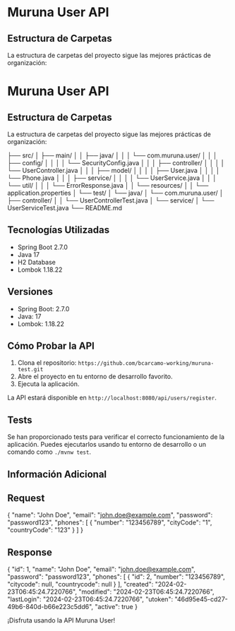 # Muruna User API

## Estructura de Carpetas

La estructura de carpetas del proyecto sigue las mejores prácticas de organización:


# Muruna User API

## Estructura de Carpetas

La estructura de carpetas del proyecto sigue las mejores prácticas de organización:

├── src/
│ ├── main/
│ │ ├── java/
│ │ │ └── com.muruna.user/
│ │ │ ├── config/
│ │ │ │ └── SecurityConfig.java
│ │ │ ├── controller/
│ │ │ │ └── UserController.java
│ │ │ ├── model/
│ │ │ │ ├── User.java
│ │ │ │ └── Phone.java 
│ │ │ ├── service/
│ │ │ │ └── UserService.java
│ │ │ └── util/
│ │ │ └── ErrorResponse.java
│ │ └── resources/
│ │ └── application.properties
│ └── test/
│ └── java/
│ └── com.muruna.user/
│ ├── controller/
│ │ └── UserControllerTest.java
│ └── service/
│ └── UserServiceTest.java
└── README.md


## Tecnologías Utilizadas

- Spring Boot 2.7.0
- Java 17
- H2 Database
- Lombok 1.18.22

## Versiones

- Spring Boot: 2.7.0
- Java: 17
- Lombok: 1.18.22

## Cómo Probar la API

1. Clona el repositorio: `https://github.com/bcarcamo-working/muruna-test.git`
2. Abre el proyecto en tu entorno de desarrollo favorito.
3. Ejecuta la aplicación.

La API estará disponible en `http://localhost:8080/api/users/register`.

## Tests

Se han proporcionado tests para verificar el correcto funcionamiento de la aplicación. Puedes ejecutarlos usando tu entorno de desarrollo o un comando como `./mvnw test`.

## Información Adicional

## Request
{
    "name": "John Doe",
    "email": "john.doe@example.com",
    "password": "password123",
    "phones": [
      {
        "number": "123456789",
        "cityCode": "1",
        "countryCode": "123"
      }
    ]
  }

## Response
{
    "id": 1,
    "name": "John Doe",
    "email": "john.doe@example.com",
    "password": "password123",
    "phones": [
        {
            "id": 2,
            "number": "123456789",
            "citycode": null,
            "countrycode": null
        }
    ],
    "created": "2024-02-23T06:45:24.7220766",
    "modified": "2024-02-23T06:45:24.7220766",
    "lastLogin": "2024-02-23T06:45:24.7220766",
    "utoken": "46d95e45-cd27-49b6-840d-b66e223c5dd6",
    "active": true
}
  


¡Disfruta usando la API Muruna User!
